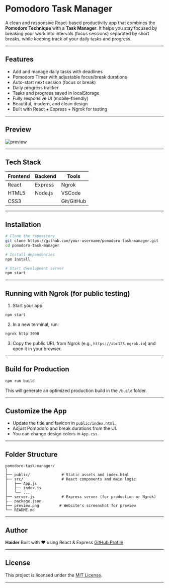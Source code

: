 #  Pomodoro Task Manager

A clean and responsive React-based productivity app that combines the **Pomodoro Technique** with a **Task Manager**. It helps you stay focused by breaking your work into intervals (focus sessions) separated by short breaks, while keeping track of your daily tasks and progress.

---

##  Features

*  Add and manage daily tasks with deadlines
*  Pomodoro Timer with adjustable focus/break durations
*  Auto-start next session (focus or break)
*  Daily progress tracker
*  Tasks and progress saved in localStorage
*  Fully responsive UI (mobile-friendly)
*  Beautiful, modern, and clean design
*  Built with React + Express + Ngrok for testing

---

##  Preview

![preview](https://github.com/user-attachments/assets/1797a9b3-4c42-4e27-8587-7e1b2ceb1608)


---

##  Tech Stack

| Frontend | Backend | Tools      |
| -------- | ------- | ---------- |
| React    | Express | Ngrok      |
| HTML5    | Node.js | VSCode     |
| CSS3     |         | Git/GitHub |

---

##  Installation

```bash
# Clone the repository
git clone https://github.com/your-username/pomodoro-task-manager.git
cd pomodoro-task-manager

# Install dependencies
npm install

# Start development server
npm start
```

---

##  Running with Ngrok (for public testing)

1. Start your app:

```bash
npm start
```

2. In a new terminal, run:

```bash
ngrok http 3000
```

3. Copy the public URL from Ngrok (e.g., `https://abc123.ngrok.io`) and open it in your browser.

---

##  Build for Production

```bash
npm run build
```

This will generate an optimized production build in the `/build` folder.

---

##  Customize the App

* Update the title and favicon in `public/index.html`.
* Adjust Pomodoro and break durations from the UI.
* You can change design colors in `App.css`.

---

##  Folder Structure

```
pomodoro-task-manager/
│
├── public/              # Static assets and index.html
├── src/                 # React components and main logic
│   ├── App.js
│   ├── index.js
│   └── ...
├── server.js            # Express server (for production or Ngrok)
├── package.json
├── preview.png         # Website's screenshot for preview
└── README.md
```

---

##  Author

**Haider**
Built with ❤️ using React & Express
[GitHub Profile](https://github.com/HSA-ATTOCK)

---

##  License

This project is licensed under the [MIT License](LICENSE).

---
